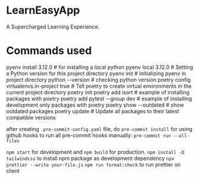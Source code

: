 # LearnEasyApp

A Supercharged Learning Experience.

# Commands used

pyenv install 3.12.0 # for installing a local python
pyenv local 3.12.0 # Setting a Python version for this project directory
pyenv init # Initializing pyenv in project directory
python --version # checking python version
poetry config virtualenvs.in-project true # Tell poetry to create virtual environments in the current project directory
poetry init
poetry add isort # example of installing packages with poetry
poetry add pytest --group dev # example of installing development only packages with poetry
poetry show --outdated # show outdated packages
poetry update # Update all packages to their latest compatible versions

after creating `.pre-commit-config.yaml` file, do `pre-commit install` for using github hooks
to run all pre-commit hooks manually: `pre-commit run --all-files`

`npm start` for development and `npm build` for production.
`npm install -D tailwindcss` to install npm package as development dependency
`npx prettier --write your-file.js`
`npm run format:check` to run prettier on client
